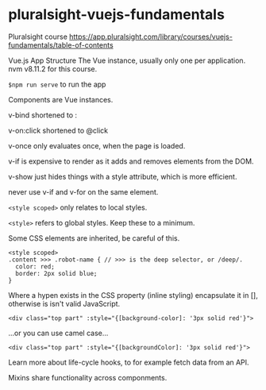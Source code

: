 # pluralsight-vuejs-fundamentals
Pluralsight course https://app.pluralsight.com/library/courses/vuejs-fundamentals/table-of-contents

Vue.js App Structure
The Vue instance, usually only one per application.
nvm v8.11.2 for this course.

`$npm run serve` to run the app

Components are Vue instances.

v-bind shortened to :

v-on:click shortened to @click

v-once only evaluates once, when the page is loaded.

v-if is expensive to render as it adds and removes elements from the DOM.

v-show just hides things with a style attribute, which is more efficient.

never use v-if and v-for on the same element.

`<style scoped>` only relates to local styles.

`<style>` refers to global styles. Keep these to a minimum.

Some CSS elements are inherited, be careful of this.

```
<style scoped>
.content >>> .robot-name { // >>> is the deep selector, or /deep/.
  color: red;
  border: 2px solid blue;
}
```
Where a hypen exists in the CSS property (inline styling) encapsulate it in [], otherwise is isn't valid JavaScript.

`<div class="top part" :style="{[background-color]: '3px solid red'}">`

...or you can use camel case...

`<div class="top part" :style="{[backgroundColor]: '3px solid red'}">`

Learn more about life-cycle hooks, to for example fetch data from an API.

Mixins share functionality across componments.